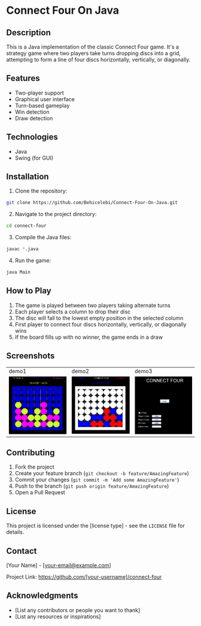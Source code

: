 # Connect Four On Java

## Description
This is a Java implementation of the classic Connect Four game. It's a strategy game where two players take turns dropping discs into a grid, attempting to form a line of four discs horizontally, vertically, or diagonally.

## Features
- Two-player support
- Graphical user interface
- Turn-based gameplay
- Win detection
- Draw detection

## Technologies
- Java
- Swing (for GUI)

## Installation
1. Clone the repository:
```bash
git clone https://github.com/Behicelebi/Connect-Four-On-Java.git
```
2. Navigate to the project directory:
```bash
cd connect-four
```
3. Compile the Java files:
```bash
javac *.java
```
4. Run the game:
```bash
java Main
```

## How to Play
1. The game is played between two players taking alternate turns
2. Each player selects a column to drop their disc
3. The disc will fall to the lowest empty position in the selected column
4. First player to connect four discs horizontally, vertically, or diagonally wins
5. If the board fills up with no winner, the game ends in a draw

## Screenshots
<table>
 <tr>
  <td>demo1</td>
  <td>demo2</td>
  <td>demo3</td>
 </tr>
 <tr>
  <td><img src="https://github.com/Behicelebi/Connect-Four-On-Java/blob/main/screenshots/c1.jpg"></td>
  <td><img src="https://github.com/Behicelebi/Connect-Four-On-Java/blob/main/screenshots/c2.jpg"></td>
  <td><img src="https://github.com/Behicelebi/Connect-Four-On-Java/blob/main/screenshots/c3.jpg"></td>
 </tr>
</table>

## Contributing
1. Fork the project
2. Create your feature branch (`git checkout -b feature/AmazingFeature`)
3. Commit your changes (`git commit -m 'Add some AmazingFeature'`)
4. Push to the branch (`git push origin feature/AmazingFeature`)
5. Open a Pull Request

## License
This project is licensed under the [license type] - see the `LICENSE` file for details.

## Contact
[Your Name] - [your-email@example.com]

Project Link: https://github.com/[your-username]/connect-four

## Acknowledgments
- [List any contributors or people you want to thank]
- [List any resources or inspirations]
